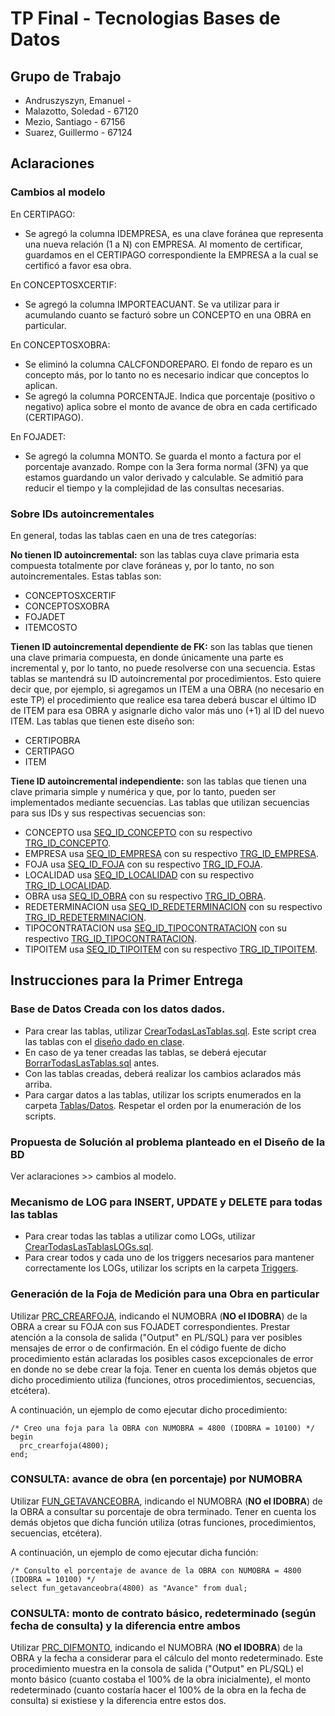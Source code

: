 # TP Final - Tecnologias Bases de Datos
## Grupo de Trabajo
- Andruszyszyn, Emanuel -
- Malazotto, Soledad - 67120
- Mezio, Santiago - 67156
- Suarez, Guillermo - 67124
## Aclaraciones
### Cambios al modelo
En CERTIPAGO:
- Se agregó la columna IDEMPRESA, es una clave foránea que representa una nueva relación (1 a N) con EMPRESA. Al momento de certificar, guardamos en el CERTIPAGO correspondiente la EMPRESA a la cual se certificó a favor esa obra.

En CONCEPTOSXCERTIF:
- Se agregó la columna IMPORTEACUANT. Se va utilizar para ir acumulando cuanto se facturó sobre un CONCEPTO en una OBRA en particular.

En CONCEPTOSXOBRA:
- Se eliminó la columna CALCFONDOREPARO. El fondo de reparo es un concepto más, por lo tanto no es necesario indicar que conceptos lo aplican.
- Se agregó la columna PORCENTAJE. Indica que porcentaje (positivo o negativo) aplica sobre el monto de avance de obra en cada certificado (CERTIPAGO).

En FOJADET:
- Se agregó la columna MONTO. Se guarda el monto a factura por el porcentaje avanzado. Rompe con la 3era forma normal (3FN) ya que estamos guardando un valor derivado y calculable. Se admitió para reducir el tiempo y la complejidad de las consultas necesarias.

### Sobre IDs autoincrementales
En general, todas las tablas caen en una de tres categorías:

**No tienen ID autoincremental:** son las tablas cuya clave primaria esta compuesta totalmente por clave foráneas y, por lo tanto, no son autoincrementales. Estas tablas son:
- CONCEPTOSXCERTIF
- CONCEPTOSXOBRA
- FOJADET
- ITEMCOSTO 

**Tienen ID autoincremental dependiente de FK:** son las tablas que tienen una clave primaria compuesta, en donde únicamente una parte es incremental y, por lo tanto, no puede resolverse con una secuencia. Estas tablas se mantendrá su ID autoincremental por procedimientos. Esto quiere decir que, por ejemplo, si agregamos un ITEM a una OBRA (no necesario en este TP) el procedimiento que realice esa tarea deberá buscar el último ID de ITEM para esa OBRA y asignarle dicho valor más uno (+1) al ID del nuevo ITEM. Las tablas que tienen este diseño son:
- CERTIPOBRA
- CERTIPAGO
- ITEM

**Tiene ID autoincremental independiente:** son las tablas que tienen una clave primaria simple y numérica y que, por lo tanto, pueden ser implementados mediante secuencias. Las tablas que utilizan secuencias para sus IDs y sus respectivas secuencias son:
- CONCEPTO usa [SEQ_ID_CONCEPTO](https://github.com/guillermo-suarez/TP_Tecnologias_Bases_de_Datos/blob/main/Secuencias/SEQ_ID_CONCEPTO) con su respectivo [TRG_ID_CONCEPTO](https://github.com/guillermo-suarez/TP_Tecnologias_Bases_de_Datos/blob/main/Triggers/TRG_ID_CONCEPTO).
- EMPRESA usa [SEQ_ID_EMPRESA](https://github.com/guillermo-suarez/TP_Tecnologias_Bases_de_Datos/blob/main/Secuencias/SEQ_ID_EMPRESA) con su respectivo [TRG_ID_EMPRESA](https://github.com/guillermo-suarez/TP_Tecnologias_Bases_de_Datos/blob/main/Triggers/TRG_ID_EMPRESA).
- FOJA usa [SEQ_ID_FOJA](https://github.com/guillermo-suarez/TP_Tecnologias_Bases_de_Datos/blob/main/Secuencias/SEQ_ID_FOJA.sql) con su respectivo [TRG_ID_FOJA](https://github.com/guillermo-suarez/TP_Tecnologias_Bases_de_Datos/blob/main/Triggers/TRG_ID_FOJA.sql).
- LOCALIDAD usa [SEQ_ID_LOCALIDAD](https://github.com/guillermo-suarez/TP_Tecnologias_Bases_de_Datos/blob/main/Secuencias/SEQ_ID_LOCALIDAD.sql) con su respectivo [TRG_ID_LOCALIDAD](https://github.com/guillermo-suarez/TP_Tecnologias_Bases_de_Datos/blob/main/Triggers/TRG_ID_LOCALIDAD.sql).
- OBRA usa [SEQ_ID_OBRA](https://github.com/guillermo-suarez/TP_Tecnologias_Bases_de_Datos/blob/main/Secuencias/SEQ_ID_OBRA) con su respectivo [TRG_ID_OBRA](https://github.com/guillermo-suarez/TP_Tecnologias_Bases_de_Datos/blob/main/Triggers/TRG_ID_OBRA).
- REDETERMINACION usa [SEQ_ID_REDETERMINACION](https://github.com/guillermo-suarez/TP_Tecnologias_Bases_de_Datos/blob/main/Secuencias/SEQ_ID_REDETERMINACION.sql) con su respectivo [TRG_ID_REDETERMINACION](https://github.com/guillermo-suarez/TP_Tecnologias_Bases_de_Datos/blob/main/Triggers/TRG_ID_REDETERMINACION.sql).
- TIPOCONTRATACION usa [SEQ_ID_TIPOCONTRATACION](https://github.com/guillermo-suarez/TP_Tecnologias_Bases_de_Datos/blob/main/Secuencias/SEQ_ID_TIPOCONTRATACION.sql) con su respectivo [TRG_ID_TIPOCONTRATACION](https://github.com/guillermo-suarez/TP_Tecnologias_Bases_de_Datos/blob/main/Triggers/TRG_ID_TIPOCONTRATACION.sql).
- TIPOITEM usa [SEQ_ID_TIPOITEM](https://github.com/guillermo-suarez/TP_Tecnologias_Bases_de_Datos/blob/main/Secuencias/SEQ_ID_TIPOITEM.sql) con su respectivo [TRG_ID_TIPOITEM](https://github.com/guillermo-suarez/TP_Tecnologias_Bases_de_Datos/blob/main/Triggers/TRG_ID_TIPOITEM.sql).

## Instrucciones para la Primer Entrega
### Base de Datos Creada con los datos dados.
- Para crear las tablas, utilizar [CrearTodasLasTablas.sql](https://github.com/guillermo-suarez/TP_Tecnologias_Bases_de_Datos/blob/main/Tablas/Datos/CrearTodasLasTablas.sql). Este script crea las tablas con el [diseño dado en clase](https://campusvirtual.ugd.edu.ar/moodle/mod/resource/view.php?id=101225).
- En caso de ya tener creadas las tablas, se deberá ejecutar [BorrarTodasLasTablas.sql](https://github.com/guillermo-suarez/TP_Tecnologias_Bases_de_Datos/blob/main/Tablas/Datos/BorrarTodasLasTablas.sql) antes.
- Con las tablas creadas, deberá realizar los cambios aclarados más arriba.
- Para cargar datos a las tablas, utilizar los scripts enumerados en la carpeta [Tablas/Datos](https://github.com/guillermo-suarez/TP_Tecnologias_Bases_de_Datos/tree/main/Tablas/Datos). Respetar el orden por la enumeración de los scripts.

### Propuesta de Solución al problema planteado en el Diseño de la BD
Ver aclaraciones >> cambios al modelo.

### Mecanismo de LOG para INSERT, UPDATE y DELETE para todas las tablas
- Para crear todas las tablas a utilizar como LOGs, utilizar [CrearTodasLasTablasLOGs.sql](https://github.com/guillermo-suarez/TP_Tecnologias_Bases_de_Datos/blob/main/Tablas/LOGs/CrearTodasLasTablasLOGs.sql).
- Para crear todos y cada uno de los triggers necesarios para mantener correctamente los LOGs, utilizar los scripts en la carpeta [Triggers](https://github.com/guillermo-suarez/TP_Tecnologias_Bases_de_Datos/tree/main/Triggers).

### Generación de la Foja de Medición para una Obra en particular
Utilizar [PRC_CREARFOJA](https://github.com/guillermo-suarez/TP_Tecnologias_Bases_de_Datos/blob/main/Procedimientos/PRC_CREARFOJA.prc), indicando el NUMOBRA (**NO el IDOBRA**) de la OBRA a crear su FOJA con sus FOJADET correspondientes. Prestar atención a la consola de salida ("Output" en PL/SQL) para ver posibles mensajes de error o de confirmación. En el código fuente de dicho procedimiento están aclaradas los posibles casos excepcionales de error en donde no se debe crear la foja. Tener en cuenta los demás objetos que dicho procedimiento utiliza (funciones, otros procedimientos, secuencias, etcétera).

A continuación, un ejemplo de como ejecutar dicho procedimiento:

```
/* Creo una foja para la OBRA con NUMOBRA = 4800 (IDOBRA = 10100) */
begin
  prc_crearfoja(4800);
end;
```

### CONSULTA: avance de obra (en porcentaje) por NUMOBRA
Utilizar [FUN_GETAVANCEOBRA](https://github.com/guillermo-suarez/TP_Tecnologias_Bases_de_Datos/blob/main/Funciones/FUN_GETAVANCEOBRA.fnc), indicando el NUMOBRA (**NO el IDOBRA**) de la OBRA a consultar su porcentaje de obra terminado. Tener en cuenta los demás objetos que dicha función utiliza (otras funciones, procedimientos, secuencias, etcétera).

A continuación, un ejemplo de como ejecutar dicha función:

```
/* Consulto el porcentaje de avance de la OBRA con NUMOBRA = 4800 (IDOBRA = 10100) */
select fun_getavanceobra(4800) as "Avance" from dual;
```

### CONSULTA: monto de contrato básico, redeterminado (según fecha de consulta) y la diferencia entre ambos
Utilizar [PRC_DIFMONTO](https://github.com/guillermo-suarez/TP_Tecnologias_Bases_de_Datos/blob/main/Procedimientos/PRC_DIFMONTO), indicando el NUMOBRA (**NO el IDOBRA**) de la OBRA y la fecha a considerar para el cálculo del monto redeterminado. Este procedimiento muestra en la consola de salida ("Output" en PL/SQL) el monto básico (cuanto costaba el 100% de la obra inicialmente), el monto redeterminado (cuanto costaría hacer el 100% de la obra en la fecha de consulta) si existiese y la diferencia entre estos dos.
